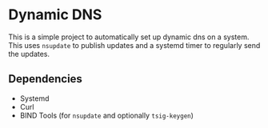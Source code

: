Dynamic DNS
===========

This is a simple project to automatically set up dynamic dns on a
system.  This uses `nsupdate` to publish updates and a systemd timer
to regularly send the updates.

Dependencies
------------

- Systemd
- Curl
- BIND Tools  (for `nsupdate` and optionally `tsig-keygen`)
